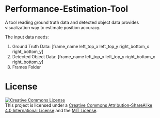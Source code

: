 # Performance-Estimation-Tool

A tool reading ground truth data and detected object data provides  
visualization way to estimate position accuracy.

The input data needs:
1. Ground Truth Data: [frame_name left_top_x left_top_y right_bottom_x right_bottom_y]
2. Detected Object Data: [frame_name left_top_x left_top_y right_bottom_x right_bottom_y]
3. Frames Folder

# License
[![Creative Commons License](https://i.creativecommons.org/l/by-sa/4.0/88x31.png)](http://creativecommons.org/licenses/by-sa/4.0/)  
This project is licensed under a [Creative Commons Attribution-ShareAlike 4.0 International License](http://creativecommons.org/licenses/by-sa/4.0/) and the [MIT License](LICENSE.md).
